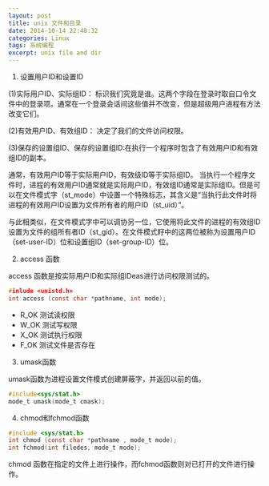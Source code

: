 ```yaml
---
layout: post
title: unix 文件和目录
date: 2014-10-14 22:48:32
categories: Linux
tags: 系统编程
excerpt: unix file and dir
---
```



1. 设置用户ID和设置ID
	
(1)实际用户ID、实际组ID：  标识我们究竟是谁。这两个字段在登录时取自口令文件中的登录项。通常在一个登录会话间这些值并不改变，但是超级用户进程有方法改变它们。 

(2)有效用户ID、有效组ID： 决定了我们的文件访问权限。

(3)保存的设置组ID、保存的设置组ID:在执行一个程序时包含了有效用户ID和有效组ID的副本。
   
通常，有效用户ID等于实际用户ID，有效级ID等于实际组ID。
当执行一个程序文件时，进程的有效用户ID通常就是实际用户ID，有效组ID通常是实际组ID。但是可以在文件模式字（st_mode）中设置一个特殊标志，其含义是“当执行此文件时将进程的有效用户ID设置为文件所有者的用户ID（st_uid）”。

与此相类似，在文件模式字中可以调协另一位，它使用将此文件的进程的有效组ID设置为文件的组所有者ID（st_gid）。在文件模式籽中的这两位被称为设置用户ID（set-user-ID）位和设置组ID（set-group-ID）位。

2. access 函数 

access 函数是按实际用户ID和实际组IDeas进行访问权限测试的。

```c
#inlude <unistd.h>
int access (const char *pathname, int mode);
```

- R_OK  测试读权限
- W_OK  测试写权限
- X_OK  测试执行权限
- F_OK  测试文件是否存在

3. umask函数

umask函数为进程设置文件模式创建屏蔽字，并返回以前的值。

```c
#include<sys/stat.h>
mode_t umask(mode_t cmask);
```

4. chmod和fchmod函数

```c
#include <sys/stat.h>
int chmod (const char *pathname , mode_t mode);
int fchmod(int filedes, mode_t mode);
```

chmod 函数在指定的文件上进行操作，而fchmod函数则对已打开的文件进行操作。

